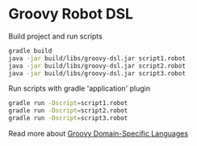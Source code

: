 # Groovy Robot DSL

Build project and run scripts
```bash
gradle build
java -jar build/libs/groovy-dsl.jar script1.robot
java -jar build/libs/groovy-dsl.jar script2.robot
java -jar build/libs/groovy-dsl.jar script3.robot
```

Run scripts with gradle 'application' plugin
```bash
gradle run -Dscript=script1.robot
gradle run -Dscript=script2.robot
gradle run -Dscript=script3.robot
```

Read more about [Groovy Domain-Specific Languages](http://docs.groovy-lang.org/docs/latest/html/documentation/core-domain-specific-languages.html)